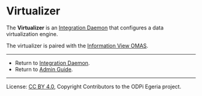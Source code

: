 <!-- SPDX-License-Identifier: CC-BY-4.0 -->
<!-- Copyright Contributors to the ODPi Egeria project 2020. -->

# Virtualizer

The **Virtualizer** is an [Integration Daemon](integration-daemon.md)
that configures a data virtualization engine.

The virtualizer is paired with the 
[Information View OMAS](../../../access-services/information-view).

----
* Return to [Integration Daemon](integration-daemon.md).
* Return to [Admin Guide](../user).
----
License: [CC BY 4.0](https://creativecommons.org/licenses/by/4.0/),
Copyright Contributors to the ODPi Egeria project.